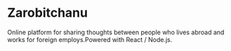 # Zarobitchanu
Online platform for sharing thoughts between people who lives abroad and works for foreign employs.Powered with React / Node.js.
